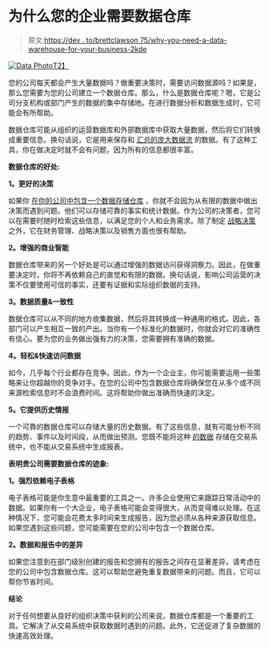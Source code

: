 # 为什么您的企业需要数据仓库

> 原文:[https://dev . to/brettclawson 75/why-you-need-a-data-warehouse-for-your-business-2kde](https://dev.to/brettclawson75/why-you-need-a-data-warehouse-for-your-business-2kde)

[![Data Photo](../Images/f9a511bcf8365eefc727e2417d4779ff.png)T2】](https://res.cloudinary.com/practicaldev/image/fetch/s--SSBTmPi7--/c_limit%2Cf_auto%2Cfl_progressive%2Cq_auto%2Cw_880/https://images.unsplash.com/photo-1531668383211-64743e924c66%3Fixlib%3Drb-0.3.5%26ixid%3DeyJhcHBfaWQiOjEyMDd9%26s%3D570ec3d45161b04b41b6cd0d36c7446e%26auto%3Dformat%26fit%3Dcrop%26w%3D1552%26q%3D80)

您的公司每天都会产生大量数据吗？做重要决策时，需要访问数据源吗？如果是，那么您需要为您的公司建立一个数据仓库。那么，什么是数据仓库呢？嗯，它是公司分支机构或部门产生的数据的集中存储地。在进行数据分析和数据生成时，它可能会有所帮助。

数据仓库可能从组织的运营数据库和外部数据库中获取大量数据，然后将它们转换成重要信息。换句话说，它是用来保存和 [汇总的庞大数据流](https://whatis.techtarget.com/definition/historical-data) 的数据。有了这种工具，你在做决定时就不会有问题，因为所有的信息都很丰富。

**数据仓库的好处:**

**1。更好的决策**

如果你 [在你的公司中包含一个数据存储仓库](https://www.neighbor.com/business-storage/) ，你就不会因为从有限的数据中做出决策而遇到问题。他们可以存储可靠的事实和统计数据。作为公司的决策者，您可以在需要时随时检索这些信息，以满足您的个人和业务需求。除了制定 [战略决策](https://en.wikipedia.org/wiki/Market_segmentation) 之外，它在财务管理、战略决策以及销售方面也很有帮助。

**2。增强的商业智能**

数据仓库带来的另一个好处是可以通过增强的数据访问获得洞察力。因此，在做重要决定时，你将不再依赖自己的直觉和有限的数据。换句话说，影响公司运营的决策不仅要使用可信的事实，还要有证据和实际组织数据的支持。

**3。数据质量&一致性**

数据仓库可以从不同的地方收集数据，然后将其转换成一种通用的格式。因此，各部门可以产生相互一致的产出。当你有一个标准化的数据时，你就会对它的准确性有信心。要为您的业务做出强有力的决策，您需要拥有准确的数据。

**4。轻松&快速访问数据**

如今，几乎每个行业都存在竞争。因此，作为一个企业主，你可能需要运用一些策略来让你超越你的竞争对手。在您的公司中包含数据仓库将确保您在从多个或不同来源检索信息时不会浪费时间。这将帮助你做出准确而快速的决定。

**5。它提供历史情报**

一个可靠的数据仓库可以存储大量的历史数据。有了这些信息，就有可能分析不同的趋势、事件以及时间段，从而做出预测。您既不能将这种 [的数据](https://www.entrepreneur.com/article/231513) 存储在交易系统中，也不能从交易系统中生成报表。

**表明贵公司需要数据仓库的迹象:**

**1。强烈依赖电子表格**

电子表格可能是你生意中最重要的工具之一。许多企业使用它来跟踪日常活动中的数据。如果你有一个大企业，电子表格可能会变得很大，从而变得难以处理。在这种情况下，您可能会花费太多时间来生成报告，因为您必须从各种来源获取信息。如果您遇到这些问题，您可能需要在您的公司中包含一个数据仓库。

**2。数据和报告中的差异**

如果您注意到在部门级别创建的报告和您拥有的报告之间存在显著差异，请考虑在您的公司中包含数据仓库。这可以帮助您避免重复数据带来的问题。而且，它可以帮你节省时间。

**结论**

对于任何想要从良好的组织决策中获利的公司来说，数据仓库都是一个重要的工具。它解决了从交易系统中获取数据时遇到的问题。此外，它还促进了复杂数据的快速高效处理。